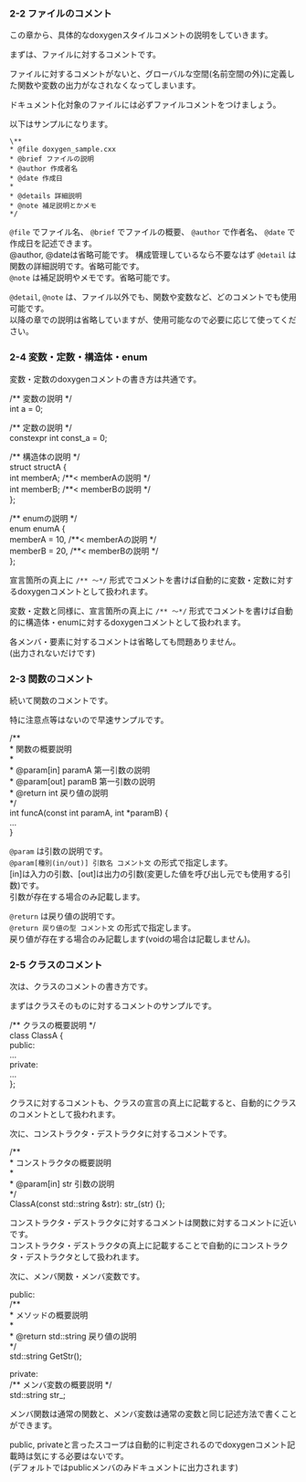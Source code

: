 ### 2-2 ファイルのコメント

この章から、具体的なdoxygenスタイルコメントの説明をしていきます。  
  
まずは、ファイルに対するコメントです。  
  
ファイルに対するコメントがないと、グローバルな空間(名前空間の外)に定義した関数や変数の出力がなされなくなってしまいます。  
  
ドキュメント化対象のファイルには必ずファイルコメントをつけましょう。  
  
以下はサンプルになります。
```
\**  
* @file doxygen_sample.cxx  
* @brief ファイルの説明  
* @author 作成者名  
* @date 作成日  
*  
* @details 詳細説明  
* @note 補足説明とかメモ  
*/
```

`@file` でファイル名、 `@brief` でファイルの概要、 `@author` で作者名、 `@date` で作成日を記述できます。  
@author, @dateは省略可能です。  構成管理しているなら不要なはず
`@detail` は関数の詳細説明です。省略可能です。  
`@note` は補足説明やメモです。省略可能です。  
  
`@detail`, `@note` は、ファイル以外でも、関数や変数など、どのコメントでも使用可能です。  
以降の章での説明は省略していますが、使用可能なので必要に応じて使ってください。

### 2-4 変数・定数・構造体・enum

変数・定数のdoxygenコメントの書き方は共通です。

/\*\* 変数の説明 \*/  
int a = 0;  
  
/\*\* 定数の説明 \*/  
constexpr int const\_a = 0;

/\*\* 構造体の説明 \*/  
struct structA {  
int memberA; /\*\*< memberAの説明 \*/  
int memberB; /\*\*< memberBの説明 \*/  
};  
  
/\*\* enumの説明 \*/  
enum enumA {  
memberA = 10, /\*\*< memberAの説明 \*/  
memberB = 20, /\*\*< memberBの説明 \*/  
};

宣言箇所の真上に `/** 〜*/` 形式でコメントを書けば自動的に変数・定数に対するdoxygenコメントとして扱われます。 

変数・定数と同様に、宣言箇所の真上に `/** 〜*/` 形式でコメントを書けば自動的に構造体・enumに対するdoxygenコメントとして扱われます。  
  
各メンバ・要素に対するコメントは省略しても問題ありません。  
(出力されないだけです)

### 2-3 関数のコメント

続いて関数のコメントです。  
  
特に注意点等はないので早速サンプルです。

/\*\*  
\* 関数の概要説明  
\*  
\* @param\[in\] paramA 第一引数の説明  
\* @param\[out\] paramB 第一引数の説明  
\* @return int 戻り値の説明  
\*/  
int funcA(const int paramA, int \*paramB) {  
…  
}

`@param` は引数の説明です。  
`@param[種別(in/out)] 引数名 コメント文` の形式で指定します。  
\[in\]は入力の引数、\[out\]は出力の引数(変更した値を呼び出し元でも使用する引数)です。  
引数が存在する場合のみ記載します。  
  
`@return` は戻り値の説明です。  
`@return 戻り値の型 コメント文` の形式で指定します。  
戻り値が存在する場合のみ記載します(voidの場合は記載しません)。

### 2-5 クラスのコメント

次は、クラスのコメントの書き方です。  
  
まずはクラスそのものに対するコメントのサンプルです。

/\*\* クラスの概要説明 \*/  
class ClassA {  
public:  
…  
private:  
…  
};

クラスに対するコメントも、クラスの宣言の真上に記載すると、自動的にクラスのコメントとして扱われます。  
  
次に、コンストラクタ・デストラクタに対するコメントです。

/\*\*  
\* コンストラクタの概要説明  
\*  
\* @param\[in\] str 引数の説明  
\*/  
ClassA(const std::string &str): str\_(str) {};

コンストラクタ・デストラクタに対するコメントは関数に対するコメントに近いです。  
コンストラクタ・デストラクタの真上に記載することで自動的にコンストラクタ・デストラクタとして扱われます。  
  
次に、メンバ関数・メンバ変数です。

public:  
/\*\*  
\* メソッドの概要説明  
\*  
\* @return std::string 戻り値の説明  
\*/  
std::string GetStr();  
  
private:  
/\*\* メンバ変数の概要説明 \*/  
std::string str\_;

メンバ関数は通常の関数と、メンバ変数は通常の変数と同じ記述方法で書くことができます。  
  
public, privateと言ったスコープは自動的に判定されるのでdoxygenコメント記載時は気にする必要はないです。  
(デフォルトではpublicメンバのみドキュメントに出力されます)
